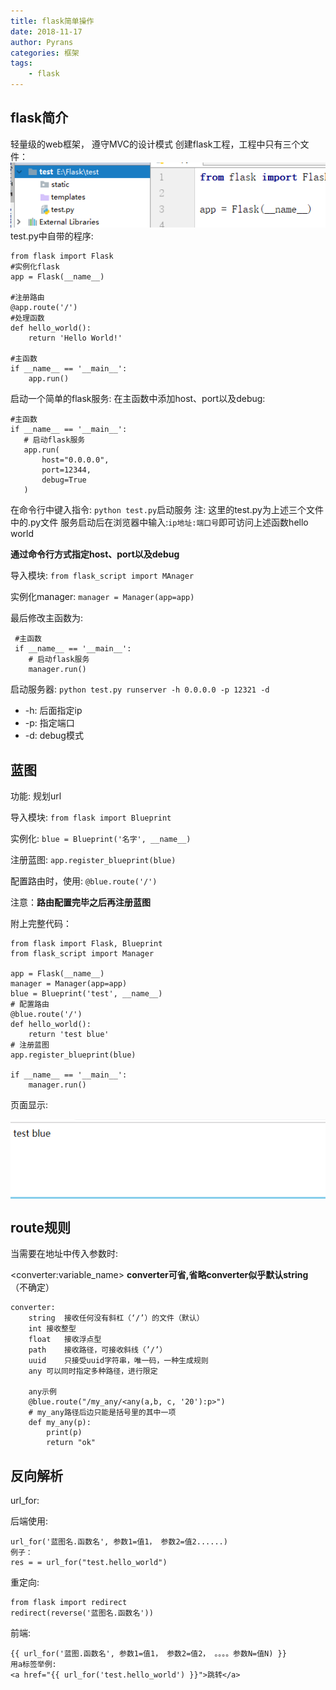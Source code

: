 ```yaml
---
title: flask简单操作
date: 2018-11-17
author: Pyrans
categories: 框架
tags:
    - flask
---
```




## flask简介

轻量级的web框架， 遵守MVC的设计模式
创建flask工程，工程中只有三个文件：
<img src='https://github.com/Pyrans/Pyrans.github.io/blob/master/img/2018111701.png?raw=true'>
test.py中自带的程序:
~~~
from flask import Flask
#实例化flask
app = Flask(__name__)

#注册路由
@app.route('/')
#处理函数
def hello_world():
    return 'Hello World!'

#主函数
if __name__ == '__main__':
    app.run()
~~~
 启动一个简单的flask服务:
 在主函数中添加host、port以及debug:
 ~~~
 #主函数
 if __name__ == '__main__':
    # 启动flask服务
    app.run(
        host="0.0.0.0",
        port=12344,
        debug=True
    )
 ~~~
 在命令行中键入指令: `python test.py`启动服务
 注: 这里的test.py为上述三个文件中的.py文件
 服务启动后在浏览器中输入:`ip地址:端口号`即可访问上述函数hello world

**通过命令行方式指定host、port以及debug**

导入模块: `from flask_script import MAnager`

实例化manager: `manager = Manager(app=app)`

最后修改主函数为:

~~~
 #主函数
 if __name__ == '__main__':
    # 启动flask服务
    manager.run()
~~~

启动服务器: `python test.py runserver -h 0.0.0.0 -p 12321 -d`

* -h: 后面指定ip
* -p: 指定端口
* -d: debug模式

## 蓝图

功能: 规划url

导入模块: `from flask import Blueprint`

实例化: `blue = Blueprint('名字', __name__)`

注册蓝图: `app.register_blueprint(blue)`

配置路由时，使用: `@blue.route('/')`

注意：**路由配置完毕之后再注册蓝图**

附上完整代码：

~~~
from flask import Flask, Blueprint
from flask_script import Manager

app = Flask(__name__)
manager = Manager(app=app)
blue = Blueprint('test', __name__)
# 配置路由
@blue.route('/')
def hello_world():
    return 'test blue'
# 注册蓝图
app.register_blueprint(blue)

if __name__ == '__main__':
    manager.run()
~~~

页面显示:

<div style='background:skyblue;'><img src='https://github.com/Pyrans/Pyrans.github.io/blob/master/img/2018111702.png?raw=true'></div>

## route规则

当需要在地址中传入参数时:

\<converter:variable_name\>        **converter可省,省略converter似乎默认string**（不确定）

~~~
converter:
	string 	接收任何没有斜杠（‘/’）的文件（默认）
	int	接收整型
	float	接收浮点型
	path	接收路径，可接收斜线（’/’）
	uuid	只接受uuid字符串，唯一码，一种生成规则
	any	可以同时指定多种路径，进行限定
	
	any示例
	@blue.route("/my_any/<any(a,b, c, '20'):p>")
	# my_any路径后边只能是括号里的其中一项
	def my_any(p):
    	print(p)
    	return "ok"
~~~

## 反向解析

url_for:

后端使用:

~~~
url_for('蓝图名.函数名', 参数1=值1， 参数2=值2......)
例子：
res = = url_for("test.hello_world")
~~~

重定向:

~~~
from flask import redirect
redirect(reverse('蓝图名.函数名'))
~~~

前端:

~~~
{{ url_for('蓝图.函数名', 参数1=值1， 参数2=值2， 。。。。参数N=值N) }}
用a标签举例:
<a href="{{ url_for('test.hello_world') }}">跳转</a>
~~~

